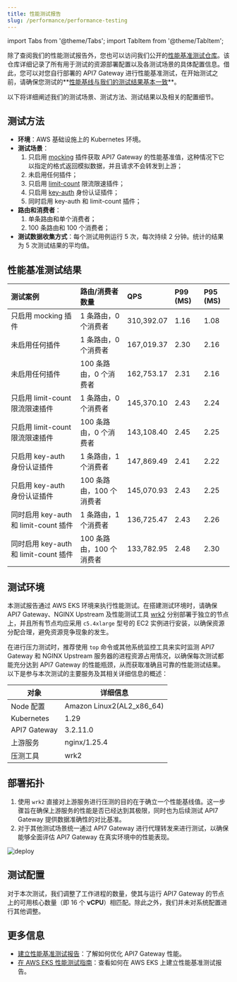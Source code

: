 ```yaml
---
title: 性能测试报告
slug: /performance/performance-testing
---
```


import Tabs from '@theme/Tabs';
import TabItem from '@theme/TabItem';

除了查阅我们的性能测试报告外，您也可以访问我们公开的[性能基准测试仓库](https://github.com/api7/api7-gateway-performance-benchmark)。该仓库详细记录了所有用于测试的资源部署配置以及各测试场景的具体配置信息。借此，您可以对您自行部署的 API7 Gateway 进行性能基准测试，在开始测试之前，请确保您测试的**[性能基线与我们的测试结果基本一致](./benchmark#性能基线测试结果)**。

以下将详细阐述我们的测试场景、测试方法、测试结果以及相关的配置细节。

## 测试方法

- **环境**：AWS 基础设施上的 Kubernetes 环境。
- **测试场景**：
  1. 只启用 [mocking](https://apisix.apache.org/docs/apisix/plugins/mocking/) 插件获取 API7 Gateway 的性能基准值，这种情况下它以指定的格式返回模拟数据，并且请求不会转发到上游；
  2. 未启用任何插件；
  3. 只启用 [limit-count](https://apisix.apache.org/docs/apisix/plugins/limit-count/) 限流限速插件；
  4. 只启用 [key-auth](https://apisix.apache.org/docs/apisix/plugins/key-auth/) 身份认证插件；
  5. 同时启用 key-auth 和 limit-count 插件；
- **路由和消费者**：
  1. 单条路由和单个消费者；
  2. 100 条路由和 100 个消费者；
- **测试数据收集方式**：每个测试用例运行 5 次，每次持续 2 分钟。统计的结果为 5 次测试结果的平均值。

## 性能基准测试结果

<Tabs>
  <TabItem value="AWS" label="AWS EKS" default>

|     测试案例                              | 路由/消费者数量| **QPS**    | **P99 (MS)** | **P95 (MS)** |
| :--------------------------------- | :-------------------------------- | :----------------------------- | :----------------------------- | :----------------------------- |
| 只启用 mocking 插件                        | 1 条路由，0 个消费者 | 310,392.07                         | 1.16                      |  1.08   | 
| 未启用任何插件                        | 1 条路由，0 个消费者 | 167,019.37                         | 2.30                      |  2.16   | 
| 未启用任何插件                        | 100 条路由，0 个消费者 | 162,753.17                         | 2.31                      | 2.16 |
| 只启用 limit-count 限流限速插件           | 1 条路由，0 个消费者 | 145,370.10                         | 2.43                      | 2.24  | 
| 只启用 limit-count 限流限速插件         | 100 条路由，0 个消费者   | 143,108.40                         | 2.45                      | 2.25  |
| 只启用 key-auth 身份认证插件              | 1 条路由，1 个消费者 | 147,869.49                         | 2.41                      |  2.22  | 
| 只启用 key-auth 身份认证插件             | 100 条路由，100 个消费者  | 145,070.93                         | 2.43                      | 2.25   | 
| 同时启用 key-auth 和 limit-count 插件 | 1 条路由，1 个消费者 | 136,725.47                          | 2.43                      |  2.26 | 
| 同时启用 key-auth 和 limit-count 插件 | 100 条路由，100 个消费者 | 133,782.95                          | 2.48                      | 2.30  |

  </TabItem>
</Tabs>

## 测试环境

本测试报告通过 AWS EKS 环境来执行性能测试。在搭建测试环境时，请确保 API7 Gateway、NGINX Upstream 及性能测试工具 [wrk2](https://github.com/giltene/wrk2) 分别部署于独立的节点上，并且所有节点均应采用 `c5.4xlarge` 型号的 EC2 实例进行安装，以确保资源分配合理，避免资源竞争现象的发生。

在进行压力测试时，推荐使用 `top` 命令或其他系统监控工具来实时监测 API7 Gateway 和 NGINX Upstream 服务器的进程资源占用情况，以确保每次测试都能充分达到 API7 Gateway 的性能瓶颈，从而获取准确且可靠的性能测试结果。以下是参与本次测试的主要服务及其相关详细信息的概述：

| 对象         | 详细信息                  |
| ------------ | ------------------------- |
| Node 配置    | Amazon Linux2(AL2_x86_64) |
| Kubernetes   | 1.29                      |
| API7 Gateway | 3.2.11.0                   |
| 上游服务     | nginx/1.25.4              |
| 压测工具     | wrk2                      |

## 部署拓扑

1. 使用 `wrk2` 直接对上游服务进行压测的目的在于确立一个性能基线值。这一步骤旨在确保上游服务的性能是否已经达到其极限，同时也为后续测试 API7 Gateway 提供数据准确性的对比基准。
2. 对于其他测试场景统一通过 API7 Gateway 进行代理转发来进行测试，以确保能够全面评估 API7 Gateway 在真实环境中的性能表现。

![deploy](https://static.apiseven.com/uploads/2024/05/13/oYbfsaTR_deploy.png)

## 测试配置

对于本次测试，我们调整了工作进程的数量，使其与运行 API7 Gateway 的节点上的可用核心数量（即 16 个 **vCPU**）相匹配。除此之外，我们并未对系统配置进行其他调整。

## 更多信息

- [建立性能基准测试报告](./benchmark.md)：了解如何优化 API7 Gateway 性能。
- [在 AWS EKS 性能测试指南](./aws-eks.md)：查看如何在 AWS EKS 上建立性能基准测试报告。
